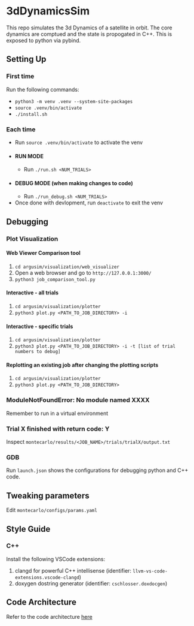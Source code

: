 # 3dDynamicsSim

This repo simulates the 3d Dynamics of a satellite in orbit. The core dynamics are comptued and the state is propogated in C++. This is exposed to python via pybind. 

## Setting Up
### First time
Run the following commands:
- `python3 -m venv .venv --system-site-packages`
- `source .venv/bin/activate`
- `./install.sh`

### Each time
- Run `source .venv/bin/activate` to activate the venv
- #### RUN MODE
  - Run `./run.sh <NUM_TRIALS>`
- #### DEBUG MODE (when making changes to code)
  - Run `./run_debug.sh <NUM_TRIALS>`
- Once done with devlopment, run `deactivate` to exit the venv

## Debugging

### Plot Visualization

#### Web Viewer Comparison tool 
1. `cd argusim/visualization/web_visualizer`
2. Open a web browser and go to `http://127.0.0.1:3000/`
3. `python3 job_comparison_tool.py`

#### Interactive - all trials
1. `cd argusim/visualization/plotter`
2. `python3 plot.py <PATH_TO_JOB_DIRECTORY> -i`

#### Interactive - specific trials
1. `cd argusim/visualization/plotter`
2. `python3 plot.py <PATH_TO_JOB_DIRECTORY> -i -t [list of trial numbers to debug]`

#### Replotting an existing job after changing the plotting scripts
1. `cd argusim/visualization/plotter`
2. `python3 plot.py <PATH_TO_JOB_DIRECTORY>`

### ModuleNotFoundError: No module named XXXX
Remember to run in a virtual environment

### Trial X finished with return code: Y
Inspect `montecarlo/results/<JOB_NAME>/trials/trialX/output.txt` 

### GDB
Run `launch.json` shows the configurations for debugging python and C++ code.


## Tweaking parameters
Edit `montecarlo/configs/params.yaml`

## Style Guide
### C++
Install the following VSCode extensions:
1. clangd for powerful C++ intellisense (identifier: `llvm-vs-code-extensions.vscode-clangd`)
2. doxygen dostring generator (identifier: `cschlosser.doxdocgen`)

## Code Architecture
Refer to the code architecture <a href="https://www.notion.so/Physics-Model-Simulation-Architecture-10648018d82a80d4a90ce8fb38b47777">here</a>
